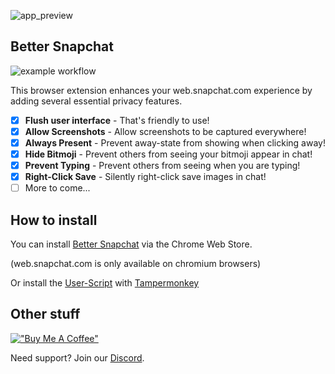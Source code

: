 ![app_preview](https://github.com/dclstn/better-snapchat/assets/43322006/747af03c-d07d-49a2-ba46-c01a5b8641a0)

## Better Snapchat

![example workflow](https://github.com/dclstn/better-snapchat/actions/workflows/node.js.yml/badge.svg)

This browser extension enhances your web.snapchat.com experience by adding several essential privacy features.

- [x] **Flush user interface** - That's friendly to use!
- [x] **Allow Screenshots** - Allow screenshots to be captured everywhere!
- [x] **Always Present** - Prevent away-state from showing when clicking away!
- [x] **Hide Bitmoji** - Prevent others from seeing your bitmoji appear in chat!
- [x] **Prevent Typing** - Prevent others from seeing when you are typing!
- [x] **Right-Click Save** - Silently right-click save images in chat!
- [ ] More to come...

## How to install

You can install [Better Snapchat](https://chrome.google.com/webstore/detail/better-snapchat/bomphfefmmkghdkkpjdafehnmfpifook) via the Chrome Web Store.

(web.snapchat.com is only available on chromium browsers)

Or install the [User-Script](https://raw.githubusercontent.com/dclstn/better-snapchat/master/inject.user.js) with [Tampermonkey](https://www.tampermonkey.net/)

## Other stuff

[!["Buy Me A Coffee"](https://www.buymeacoffee.com/assets/img/custom_images/orange_img.png)](https://www.buymeacoffee.com/dclstn)

Need support? Join our [Discord](https://discord.gg/hpmjAJZR3H).
